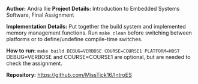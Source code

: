 **Author:** Andra Ilie
**Project Details:** Introduction to Embedded Systems Software, Final Assignment

**Implementation Details:**
Put together the build system and implemented memory management functions.
Run `make clean` before switching between platforms or to define/undefine compile-time switches.

**How to run:** 
`make build DEBUG=VERBOSE COURSE=COURSE1 PLATFORM=HOST`
DEBUG=VERBOSE and COURSE=COURSE1 are optional, but are needed to check the assignment.

**Repository:** https://github.com/MissTick16/IntroES
